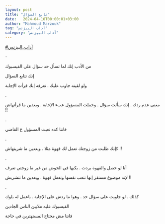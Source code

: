 ```yaml
---
layout: post
title: "تابع السؤال"
date:   2024-04-10T00:00:01+03:00
author: "Mahmoud Marzouk"
tag: "آداب البيزنس"
category: "آداب البيزنس"
---
```



[<u>\#آداب\_البيزنس</u>](https://www.facebook.com/hashtag/%D8%A2%D8%AF%D8%A7%D8%A8_%D8%A7%D9%84%D8%A8%D9%8A%D8%B2%D9%86%D8%B3?__eep__=6&__cft__%5b0%5d=AZW5BBCQCpPsijKx1OLPy3I2OgbjJr_7PhYLCXLhy_fEvViucim61xc_-B2I1EQjG0UfjNVGGo4PD4hQDCiinVaPrtmhU7dLQy5j1xdgSGuMTN5yJFoxcJwBTO5OaeJoBE_n5uhXpLRq0-Ut2Xo5ddtW2IqSFkEamuWv3RwzguVMFg&__tn__=*NK-R)

\-

من الأدب إنك لما تسأل حد سؤال على الفيسبوك

إنك تتابع السؤال

ولو لقيته جاوب عليك . تعرفه إنك قرأت الإجابة

.

معنى عدم ردك . إنك سألت سؤال . وحملت المسؤول عبء الإجابة
. وبعدين ما قرأتهاش !!

.

فانتا كده تعبت المسؤول ع الفاضي

.

كإنك طلبت من زوجتك تعمل لك قهوة مثلا . وبعدين ما
شربتهاش !!

.

أنا لو حصل والقهوة بردت . بكبها في الحوض من غير ما زوجتي
تعرف

لإنه موضوع مستفز إنها تتعب نفسها وتعمل قهوة . وبعدين ما
تتشربش !!

.

كذلك . لو جاوبت على سؤال حد . وهوا ما ردش على الإجابة .
باعمل له بلوك

الفيسبوك عليه ملايين الناس الجادين

فانتا مش محتاج المستهترين في حاجة
